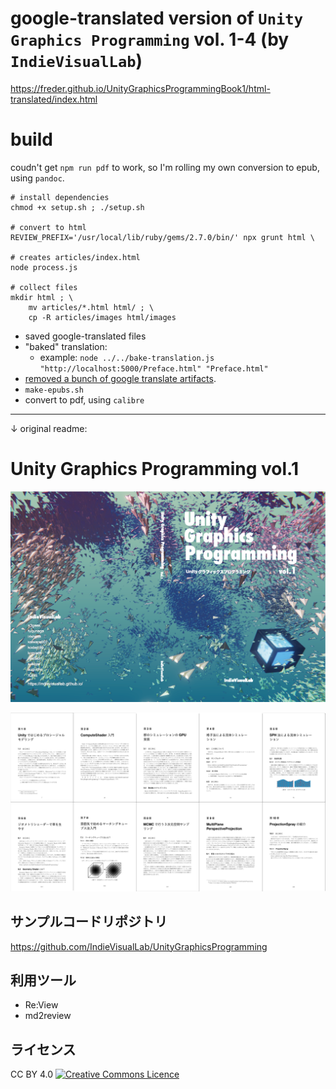 # google-translated version of `Unity Graphics Programming` vol. 1-4 (by `IndieVisualLab`)

https://freder.github.io/UnityGraphicsProgrammingBook1/html-translated/index.html

# build

coudn't get `npm run pdf` to work, so I'm rolling my own conversion to epub, using `pandoc`.

```
# install dependencies
chmod +x setup.sh ; ./setup.sh

# convert to html
REVIEW_PREFIX='/usr/local/lib/ruby/gems/2.7.0/bin/' npx grunt html \

# creates articles/index.html
node process.js

# collect files
mkdir html ; \
    mv articles/*.html html/ ; \
    cp -R articles/images html/images
```

- saved google-translated files
- "baked" translation:
    - example: `node ../../bake-translation.js "http://localhost:5000/Preface.html" "Preface.html"`
- [removed a bunch of google translate artifacts](https://github.com/freder/UnityGraphicsProgrammingBook1/commit/9e0f9e753a5d68ee27f41a2ae44918e5911c4c68).
- `make-epubs.sh`
- convert to pdf, using `calibre`

---

↓ original readme:

# Unity Graphics Programming vol.1

![Cover](https://raw.githubusercontent.com/IndieVisualLab/UnityGraphicsProgrammingBook1/master/images/cover.png)

![Chapters](https://raw.githubusercontent.com/IndieVisualLab/UnityGraphicsProgrammingBook1/master/images/chapters.png)

## サンプルコードリポジトリ
https://github.com/IndieVisualLab/UnityGraphicsProgramming

## 利用ツール

- Re:View
- md2review

## ライセンス
CC BY 4.0
<a rel="license" href="http://creativecommons.org/licenses/by/4.0/"><img alt="Creative Commons Licence" style="border-width:0" src="https://i.creativecommons.org/l/by/4.0/80x15.png" /></a>

